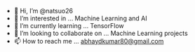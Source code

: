 - 👋 Hi, I’m @natsuo26
- 👀 I’m interested in ... Machine Learning and AI
- 🌱 I’m currently learning ... TensorFlow 
- 💞️ I’m looking to collaborate on ... Machine Learning projects
- 📫 How to reach me ... abhaydkumar80@gmail.com

<!---
natsuo26/natsuo26 is a ✨ special ✨ repository because its `README.md` (this file) appears on your GitHub profile.
You can click the Preview link to take a look at your changes.
--->
